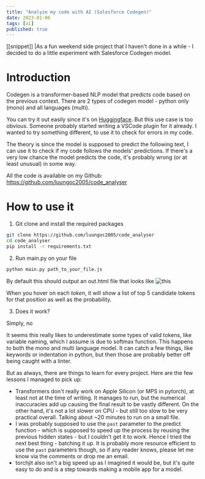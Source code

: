 ```yaml
---
title: "Analyze my code with AI (Salesforce Codegen)"
date: 2023-01-06
tags: [ai]
published: true
---
```


[[snippet]]
|As a fun weekend side project that I haven't done in a while - I decided to do a little experiment with Salesforce Codegen model.

# Introduction

Codegen is a transformer-based NLP model that predicts code based on the previous context. There are 2 types of codegen model - python only (mono) and all languages (multi).

You can try it out easily since it's on [Huggingface](https://huggingface.co/docs/transformers/model_doc/codegen). But this use case is too obvious. Someone probably started writing a VSCode plugin for it already. I wanted to try something different, to use it to check for errors in my code.

The theory is since the model is supposed to predict the following text, I can use it to check if my code follows the models' predictions. If there's a very low chance the model predicts the code, it's probably wrong (or at least unusual) in some way.

All the code is available on my Github: https://github.com/luungoc2005/code_analyser

# How to use it

1. Git clone and install the required packages

```bash
git clone https://github.com/luungoc2005/code_analyser
cd code_analyser
pip install -r requirements.txt
```

2. Run main.py on your file

```bash
python main.py path_to_your_file.js
```

By default this should output an out.html file that looks like ![this](/assets/code-analyzer-output.png)

When you hover on each _token_, it will show a list of top 5 candidate tokens for that position as well as the probability.

3. Does it work?

Simply, no

It seems this really likes to underestimate some types of valid tokens, like variable naming, which I assume is due to softmax function. This happens to both the mono and multi language model. It can catch a few things, like keywords or indentation in python, but then those are probably better off being caught with a linter.

But as always, there are things to learn for every project. Here are the few lessons I managed to pick up:
- Transformers don't really work on Apple Silicon (or MPS in pytorch), at least not at the time of writing. It manages to run, but the numerical inaccuracies add up causing the final result to be vastly different. On the other hand, it's not a lot slower on CPU - but still too slow to be very practical overall. Talking about ~20 minutes to run on a small file.
- I was probably supposed to use the `past` parameter to the predict function - which is supposed to speed up the process by reusing the previous hidden states - but I couldn't get it to work. Hence I tried the next best thing - batching it up. It is probably more resource efficient to use the `past` parameters though, so if any reader knows, please let me know via the comments or drop me an email.
- torchjit also isn't a big speed up as I imagined it would be, but it's quite easy to do and is a step towards making a mobile app for a model.